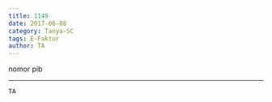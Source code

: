 ```yaml
---
title: 1149
date: 2017-06-08
category: Tanya-SC
tags: E-Faktur
author: TA
---
```


nomor pib

---



`TA`
